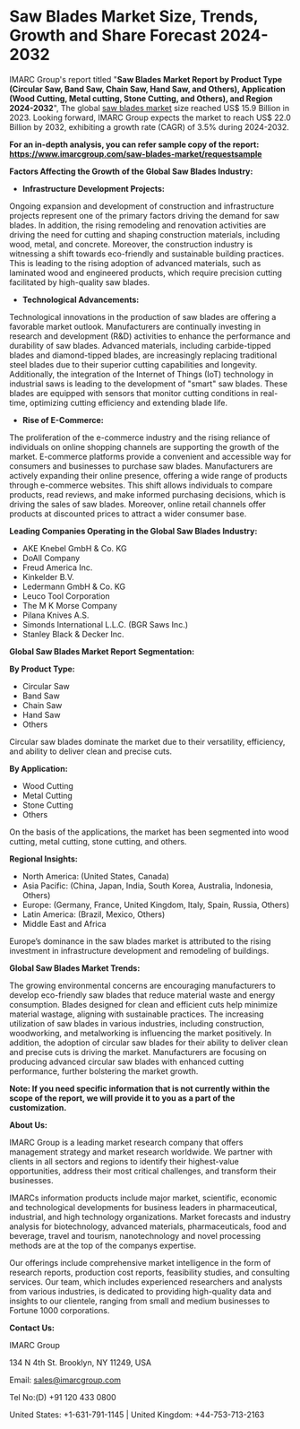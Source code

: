 ﻿# **Saw Blades Market Size, Trends, Growth and Share Forecast 2024-2032**
IMARC Group's report titled "**Saw Blades Market Report by Product Type (Circular Saw, Band Saw, Chain Saw, Hand Saw, and Others), Application (Wood Cutting, Metal cutting, Stone Cutting, and Others), and Region 2024-2032**", The global [saw blades market](https://www.imarcgroup.com/saw-blades-market) size reached US$ 15.9 Billion in 2023. Looking forward, IMARC Group expects the market to reach US$ 22.0 Billion by 2032, exhibiting a growth rate (CAGR) of 3.5% during 2024-2032.

**For an in-depth analysis, you can refer sample copy of the report: <https://www.imarcgroup.com/saw-blades-market/requestsample>**

**Factors Affecting the Growth of the Global Saw Blades Industry:**

- **Infrastructure Development Projects:**

Ongoing expansion and development of construction and infrastructure projects represent one of the primary factors driving the demand for saw blades. In addition, the rising remodeling and renovation activities are driving the need for cutting and shaping construction materials, including wood, metal, and concrete. Moreover, the construction industry is witnessing a shift towards eco-friendly and sustainable building practices. This is leading to the rising adoption of advanced materials, such as laminated wood and engineered products, which require precision cutting facilitated by high-quality saw blades.

- **Technological Advancements:**

Technological innovations in the production of saw blades are offering a favorable market outlook. Manufacturers are continually investing in research and development (R&D) activities to enhance the performance and durability of saw blades. Advanced materials, including carbide-tipped blades and diamond-tipped blades, are increasingly replacing traditional steel blades due to their superior cutting capabilities and longevity. Additionally, the integration of the Internet of Things (IoT) technology in industrial saws is leading to the development of "smart" saw blades. These blades are equipped with sensors that monitor cutting conditions in real-time, optimizing cutting efficiency and extending blade life.

- **Rise of E-Commerce:**

The proliferation of the e-commerce industry and the rising reliance of individuals on online shopping channels are supporting the growth of the market. E-commerce platforms provide a convenient and accessible way for consumers and businesses to purchase saw blades. Manufacturers are actively expanding their online presence, offering a wide range of products through e-commerce websites. This shift allows individuals to compare products, read reviews, and make informed purchasing decisions, which is driving the sales of saw blades. Moreover, online retail channels offer products at discounted prices to attract a wider consumer base.

**Leading Companies Operating in the Global Saw Blades Industry:**

- AKE Knebel GmbH & Co. KG
- DoAll Company
- Freud America Inc.
- Kinkelder B.V.
- Ledermann GmbH & Co. KG
- Leuco Tool Corporation
- The M K Morse Company
- Pilana Knives A.S.
- Simonds International L.L.C. (BGR Saws Inc.)
- Stanley Black & Decker Inc.

**Global Saw Blades Market Report Segmentation:**

**By Product Type:**

- Circular Saw
- Band Saw
- Chain Saw
- Hand Saw
- Others

Circular saw blades dominate the market due to their versatility, efficiency, and ability to deliver clean and precise cuts.

**By Application:**

- Wood Cutting
- Metal Cutting
- Stone Cutting
- Others

On the basis of the applications, the market has been segmented into wood cutting, metal cutting, stone cutting, and others.

**Regional Insights:**

- North America: (United States, Canada)
- Asia Pacific: (China, Japan, India, South Korea, Australia, Indonesia, Others)
- Europe: (Germany, France, United Kingdom, Italy, Spain, Russia, Others)
- Latin America: (Brazil, Mexico, Others)
- Middle East and Africa

Europe’s dominance in the saw blades market is attributed to the rising investment in infrastructure development and remodeling of buildings.

**Global Saw Blades Market Trends:**

The growing environmental concerns are encouraging manufacturers to develop eco-friendly saw blades that reduce material waste and energy consumption. Blades designed for clean and efficient cuts help minimize material wastage, aligning with sustainable practices. The increasing utilization of saw blades in various industries, including construction, woodworking, and metalworking is influencing the market positively. In addition, the adoption of circular saw blades for their ability to deliver clean and precise cuts is driving the market. Manufacturers are focusing on producing advanced circular saw blades with enhanced cutting performance, further bolstering the market growth.

**Note: If you need specific information that is not currently within the scope of the report, we will provide it to you as a part of the customization.**

**About Us:**

IMARC Group is a leading market research company that offers management strategy and market research worldwide. We partner with clients in all sectors and regions to identify their highest-value opportunities, address their most critical challenges, and transform their businesses.

IMARCs information products include major market, scientific, economic and technological developments for business leaders in pharmaceutical, industrial, and high technology organizations. Market forecasts and industry analysis for biotechnology, advanced materials, pharmaceuticals, food and beverage, travel and tourism, nanotechnology and novel processing methods are at the top of the companys expertise.

Our offerings include comprehensive market intelligence in the form of research reports, production cost reports, feasibility studies, and consulting services. Our team, which includes experienced researchers and analysts from various industries, is dedicated to providing high-quality data and insights to our clientele, ranging from small and medium businesses to Fortune 1000 corporations.

**Contact Us:**

IMARC Group

134 N 4th St. Brooklyn, NY 11249, USA

Email: sales@imarcgroup.com

Tel No:(D) +91 120 433 0800

United States: +1-631-791-1145 | United Kingdom: +44-753-713-2163
